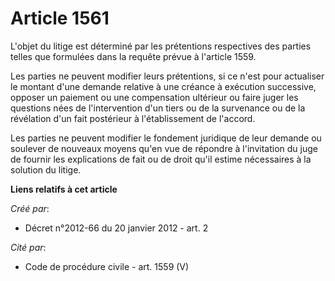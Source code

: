 # Article 1561

L'objet du litige est déterminé par les prétentions respectives des parties telles que formulées dans la requête prévue à
l'article 1559. 

Les parties ne peuvent modifier leurs prétentions, si ce n'est pour actualiser le montant d'une demande relative à une
créance à exécution successive, opposer un paiement ou une compensation ultérieur ou faire juger les questions nées de
l'intervention d'un tiers ou de la survenance ou de la révélation d'un fait postérieur à l'établissement de l'accord. 

Les parties ne peuvent modifier le fondement juridique de leur demande ou soulever de nouveaux moyens qu'en vue de répondre à
l'invitation du juge de fournir les explications de fait ou de droit qu'il estime nécessaires à la solution du litige.

**Liens relatifs à cet article**

_Créé par_:

  - Décret n°2012-66 du 20 janvier 2012 - art. 2

_Cité par_:

  - Code de procédure civile - art. 1559 (V)

